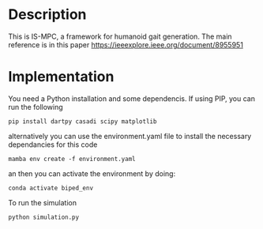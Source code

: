 # Description
This is IS-MPC, a framework for humanoid gait generation. The main reference is in this paper https://ieeexplore.ieee.org/document/8955951

# Implementation
You need a Python installation and some dependencis. If using PIP, you can run the following
```
pip install dartpy casadi scipy matplotlib
```
alternatively you can use the environment.yaml file to install the necessary dependancies for this code

```
mamba env create -f environment.yaml
```
an then you can activate the environment by doing:
```
conda activate biped_env
```

To run the simulation
```
python simulation.py
```
